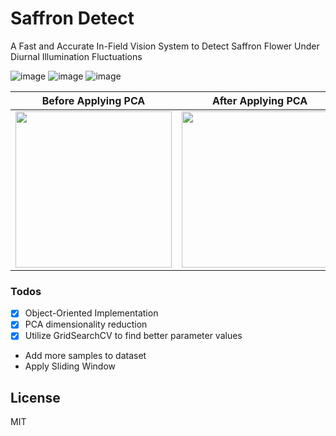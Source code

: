 # Saffron Detect
 A Fast and Accurate In-Field Vision System to Detect Saffron Flower Under Diurnal Illumination Fluctuations

![image](https://user-images.githubusercontent.com/5096712/100359636-116d0e80-300d-11eb-925f-9a4304cdf81b.png)
![image](https://user-images.githubusercontent.com/5096712/100359980-90fadd80-300d-11eb-9487-8e2fbeb34fb8.png)
![image](https://user-images.githubusercontent.com/5096712/100360014-9b1cdc00-300d-11eb-9fd4-635edbd381fd.png)

| Before Applying PCA | After Applying PCA |
|------------|-------------|
| <img src="https://user-images.githubusercontent.com/5096712/100359980-90fadd80-300d-11eb-9487-8e2fbeb34fb8.png" width="250"> | <img src="https://user-images.githubusercontent.com/5096712/100360014-9b1cdc00-300d-11eb-9fd4-635edbd381fd.png" width="250"> |
 ### Todos

 - [x] Object-Oriented Implementation
 - [x] PCA dimensionality reduction
 - [x] Utilize GridSearchCV to find better parameter values
 - Add more samples to dataset
 - Apply Sliding Window
 
License
----

MIT


